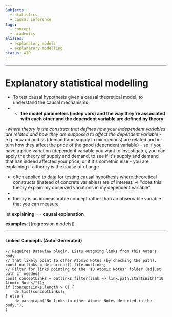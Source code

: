 ```yaml
---
Subjects:
  - statistics
  - causal inference
tags:
  - concept
  - academics
aliases:
  - explanatory models
  - explanatory modelling
status: WIP
---
```

---
# Explanatory statistical modelling 

- To test causal hypothesis given a causal theoretical model, to understand the causal mechanisms
- - **the model parameters (indep vars) and the way they're associated with each other and the dependent variable are defined by theory**  

-*where theory is the construct that defines how your independent variables are related and how they are supposed to affect the dependent variable* 
	- e.g. how dd and ss (demand and supply in microecons) are related and in-turn how they affect the price of the good (dependent variable)
	- so if you have a price variation (dependent variable you want to investigate), you can apply the theory of supply and demand, to see if it's supply and demand that has indeed affected your price, or if it's somethin else
	- you are explaining if a theory is the cause of change


- often applied to data for testing causal hypothesis where theoretical constructs (instead of concrete variables) are of interest. -> "does this theory explain my observed variations in my dependent variable"
-
- theory is an immeasurable concept rather than an observable variable that you can measure

let **explaining** == **causal explanation**

**examples**:
[[regression models]]


---
#### Linked Concepts (Auto-Generated)
```dataviewjs
// Requires Dataview plugin. Lists outgoing links from this note's body
// that likely point to other Atomic Notes (by checking the path).
const outlinks = dv.current().file.outlinks;
// Filter for links pointing to the '10 Atomic Notes' folder (adjust path if needed)
const conceptLinks = outlinks.filter(link => link.path.startsWith("10 Atomic Notes/"));
if (conceptLinks.length > 0) {
    dv.list(conceptLinks);
} else {
    dv.paragraph("No links to other Atomic Notes detected in the body.");
}
```